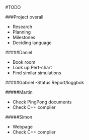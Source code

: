#TODO

###Project overall
- Research
- Planning
- Milestones
- Deciding language

#####Daniel
- Book room
- Look up Pert-chart
- Find similar simulations

#####Gabriel
-Status Report/loggbok

#####Martin
- Check PingPong documents
- Check C++ compiler

#####Simon
- Webpage
- Check C++ compiler
